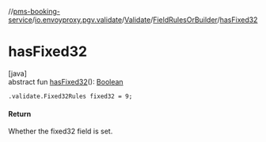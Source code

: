 //[pms-booking-service](../../../../index.md)/[io.envoyproxy.pgv.validate](../../index.md)/[Validate](../index.md)/[FieldRulesOrBuilder](index.md)/[hasFixed32](has-fixed32.md)

# hasFixed32

[java]\
abstract fun [hasFixed32](has-fixed32.md)(): [Boolean](https://kotlinlang.org/api/core/kotlin-stdlib/kotlin/-boolean/index.html)

`.validate.Fixed32Rules fixed32 = 9;`

#### Return

Whether the fixed32 field is set.